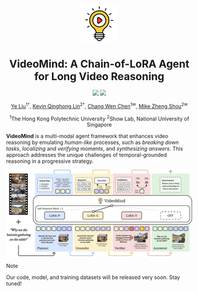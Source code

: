 <p align="center">
  <img width="100" src=".github/icon.png">
</p>

<h1 align="center">VideoMind: A Chain-of-LoRA Agent for Long Video Reasoning</h1>

<p align="center">
  <a href="https://videomind.github.io/"><img src="https://img.shields.io/badge/Project-Page-brightgreen"></a>
  <a href="/LICENSE"><img src="https://img.shields.io/badge/License-BSD--3--Clause-purple"></a>
</p>

<p align="center">
  <a href="https://yeliu.dev/" target="_blank">Ye Liu</a><sup>1&dagger;</sup>, <a href="https://qhlin.me/" target="_blank">Kevin Qinghong Lin</a><sup>2&dagger;</sup>, <a href="https://web.comp.polyu.edu.hk/chencw/" target="_blank">Chang Wen Chen</a><sup>1&#9993;</sup>, <a href="https://sites.google.com/view/showlab" target="_blank">Mike Zheng Shou</a><sup>2&#9993;</sup>
  <p align="center"><sup>1</sup>The Hong Kong Polytechnic University <sup>2</sup>Show Lab, National University of Singapore</p>
</p>

**VideoMind** is a multi-modal agent framework that enhances video reasoning by emulating *human-like* processes, such as *breaking down tasks*, *localizing* and *verifying* moments, and *synthesizing answers*. This approach addresses the unique challenges of temporal-grounded reasoning in a progressive strategy.

<p align="center"><img width="750" src=".github/method.jpg"></p>

> [!NOTE]
> Our code, model, and training datasets will be released very soon. Stay tuned!
